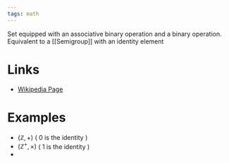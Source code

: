 ```yaml
---
tags: math
---
```


Set equipped with an associative binary operation and a binary operation.
Equivalent to a [[Semigroup]] with an identity element

# Links

- [Wikipedia Page](https://en.wikipedia.org/wiki/Monoid)

# Examples

- $\left ( \mathbb{Z} , + \right )$ ( 0 is the identity )
- $\left ( \mathbb{Z}^+ , \times \right )$ ( 1 is the identity )
-
